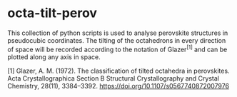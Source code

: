 # octa-tilt-perov

This collection of python scripts is used to analyse perovskite structures in pseudocubic coordinates. The tilting of the octahedrons in every direction of space will be recorded according to the notation of Glazer<sup>[1]</sup> and can be plotted along any axis in space.

[1] Glazer, A. M. (1972). The classification of tilted octahedra in perovskites. Acta Crystallographica Section B Structural Crystallography and Crystal Chemistry, 28(11), 3384–3392. https://doi.org/10.1107/s0567740872007976
